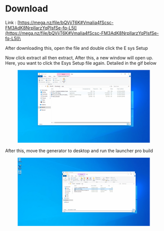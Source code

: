 # Download

Link : [https://mega.nz/file/bQVjiT6K#VmaIia4fScsc-FM3AdK8NrpIlarzYqPIsfSe-fq-L5I](https://mega.nz/file/bQVjiT6K#VmaIia4fScsc-FM3AdK8NrpIlarzYqPIsfSe-fq-L5I)\


After downloading this, open the file and double click the E sys Setup

Now click extract all then extract, After this, a new window will open up. Here, you want to click the Esys Setup file again. Detailed in the gif below

<figure><img src="../../.gitbook/assets/install.gif" alt=""><figcaption></figcaption></figure>

After this, move the generator to desktop and run the launcher pro build

<figure><img src="../../.gitbook/assets/gen.gif" alt=""><figcaption></figcaption></figure>
